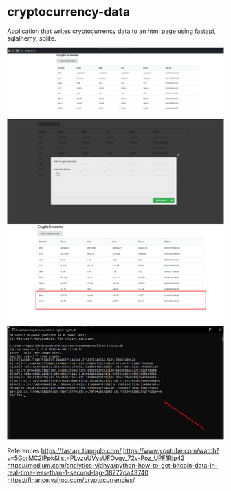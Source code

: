 # cryptocurrency-data
Application that writes cryptocurrency data to an html page using fastapi, sqlalhemy, sqlite.

![alt text](https://github.com/burakbaga/cryptocurrency-data/blob/main/images/table.png)
![alt text](https://github.com/burakbaga/cryptocurrency-data/blob/main/images/add1.png)
![alt text](https://github.com/burakbaga/cryptocurrency-data/blob/main/images/add2.png)
![alt text](https://github.com/burakbaga/cryptocurrency-data/blob/main/images/db%20select.png)


References 
https://fastapi.tiangolo.com/
https://www.youtube.com/watch?v=5GorMC2lPpk&list=PLvzuUVysUFOvgy_72v-Poz_UPF1Rjp42
https://medium.com/analytics-vidhya/python-how-to-get-bitcoin-data-in-real-time-less-than-1-second-lag-38772da43740
https://finance.yahoo.com/cryptocurrencies/
